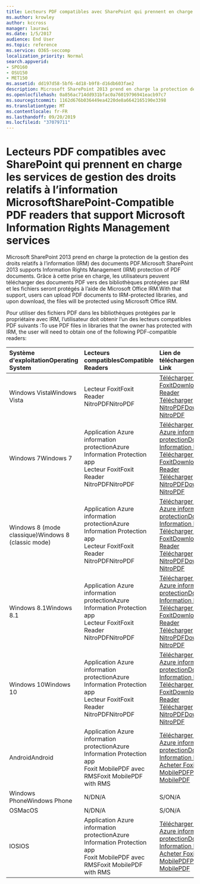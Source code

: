 ```yaml
---
title: Lecteurs PDF compatibles avec SharePoint qui prennent en charge les services de gestion des droits relatifs à l’information Microsoft
ms.author: krowley
author: kccross
manager: laurawi
ms.date: 1/5/2017
audience: End User
ms.topic: reference
ms.service: O365-seccomp
localization_priority: Normal
search.appverid:
- SPO160
- OSU150
- MET150
ms.assetid: dd197d58-5bf6-4d18-b9f8-d16db603fae2
description: Microsoft SharePoint 2013 prend en charge la protection de la gestion des droits relatifs à l’information (IRM) des documents PDF. Grâce à cette prise en charge, les utilisateurs peuvent télécharger des documents PDF vers des bibliothèques protégées par IRM et les fichiers seront protégés à l’aide de Microsoft Office IRM.
ms.openlocfilehash: 0a856ac714dd931bfac0a76019796941eacb97c7
ms.sourcegitcommit: 1162d676b036449ea4220de8a6642165190e3398
ms.translationtype: MT
ms.contentlocale: fr-FR
ms.lasthandoff: 09/20/2019
ms.locfileid: "37079711"
---
```

# <a name="sharepoint-compatible-pdf-readers-that-support-microsoft-information-rights-management-services"></a><span data-ttu-id="3e6a3-104">Lecteurs PDF compatibles avec SharePoint qui prennent en charge les services de gestion des droits relatifs à l’information Microsoft</span><span class="sxs-lookup"><span data-stu-id="3e6a3-104">SharePoint-Compatible PDF readers that support Microsoft Information Rights Management services</span></span>

<span data-ttu-id="3e6a3-105">Microsoft SharePoint 2013 prend en charge la protection de la gestion des droits relatifs à l’information (IRM) des documents PDF.</span><span class="sxs-lookup"><span data-stu-id="3e6a3-105">Microsoft SharePoint 2013 supports Information Rights Management (IRM) protection of PDF documents.</span></span> <span data-ttu-id="3e6a3-106">Grâce à cette prise en charge, les utilisateurs peuvent télécharger des documents PDF vers des bibliothèques protégées par IRM et les fichiers seront protégés à l’aide de Microsoft Office IRM.</span><span class="sxs-lookup"><span data-stu-id="3e6a3-106">With that support, users can upload PDF documents to IRM-protected libraries, and upon download, the files will be protected using Microsoft Office IRM.</span></span>
  
<span data-ttu-id="3e6a3-107">Pour utiliser des fichiers PDF dans les bibliothèques protégées par le propriétaire avec IRM, l’utilisateur doit obtenir l’un des lecteurs compatibles PDF suivants :</span><span class="sxs-lookup"><span data-stu-id="3e6a3-107">To use PDF files in libraries that the owner has protected with IRM, the user will need to obtain one of the following PDF-compatible readers:</span></span>
  
|<span data-ttu-id="3e6a3-108">**Système d'exploitation**</span><span class="sxs-lookup"><span data-stu-id="3e6a3-108">**Operating System**</span></span>|<span data-ttu-id="3e6a3-109">**Lecteurs compatibles**</span><span class="sxs-lookup"><span data-stu-id="3e6a3-109">**Compatible Readers**</span></span>|<span data-ttu-id="3e6a3-110">**Lien de téléchargement**</span><span class="sxs-lookup"><span data-stu-id="3e6a3-110">**Download Link**</span></span>|
|:-----|:-----|:-----|
|<span data-ttu-id="3e6a3-111">Windows Vista</span><span class="sxs-lookup"><span data-stu-id="3e6a3-111">Windows Vista</span></span>  <br/> |<span data-ttu-id="3e6a3-112">Lecteur Foxit</span><span class="sxs-lookup"><span data-stu-id="3e6a3-112">Foxit Reader</span></span>  <br/> <span data-ttu-id="3e6a3-113">NitroPDF</span><span class="sxs-lookup"><span data-stu-id="3e6a3-113">NitroPDF</span></span>  <br/> |[<span data-ttu-id="3e6a3-114">Télécharger le lecteur Foxit</span><span class="sxs-lookup"><span data-stu-id="3e6a3-114">Download Foxit Reader</span></span>](https://go.microsoft.com/fwlink/?linkid=253210) <br/> [<span data-ttu-id="3e6a3-115">Télécharger NitroPDF</span><span class="sxs-lookup"><span data-stu-id="3e6a3-115">Download NitroPDF</span></span>](https://www.gonitro.com/pdf-reader) <br/> |
|<span data-ttu-id="3e6a3-116">Windows 7</span><span class="sxs-lookup"><span data-stu-id="3e6a3-116">Windows 7</span></span>  <br/> |<span data-ttu-id="3e6a3-117">Application Azure information protection</span><span class="sxs-lookup"><span data-stu-id="3e6a3-117">Azure Information Protection app</span></span>  <br/> <span data-ttu-id="3e6a3-118">Lecteur Foxit</span><span class="sxs-lookup"><span data-stu-id="3e6a3-118">Foxit Reader</span></span>  <br/> <span data-ttu-id="3e6a3-119">NitroPDF</span><span class="sxs-lookup"><span data-stu-id="3e6a3-119">NitroPDF</span></span>  <br/> |[<span data-ttu-id="3e6a3-120">Télécharger l’application Azure information protection</span><span class="sxs-lookup"><span data-stu-id="3e6a3-120">Download Azure Information Protection app</span></span>](https://go.microsoft.com/fwlink/?linkid=837797) <br/> [<span data-ttu-id="3e6a3-121">Télécharger le lecteur Foxit</span><span class="sxs-lookup"><span data-stu-id="3e6a3-121">Download Foxit Reader</span></span>](https://go.microsoft.com/fwlink/?linkid=253210) <br/> [<span data-ttu-id="3e6a3-122">Télécharger NitroPDF</span><span class="sxs-lookup"><span data-stu-id="3e6a3-122">Download NitroPDF</span></span>](https://www.gonitro.com/pdf-reader) <br/> |
|<span data-ttu-id="3e6a3-123">Windows 8 (mode classique)</span><span class="sxs-lookup"><span data-stu-id="3e6a3-123">Windows 8 (classic mode)</span></span>  <br/> |<span data-ttu-id="3e6a3-124">Application Azure information protection</span><span class="sxs-lookup"><span data-stu-id="3e6a3-124">Azure Information Protection app</span></span>  <br/> <span data-ttu-id="3e6a3-125">Lecteur Foxit</span><span class="sxs-lookup"><span data-stu-id="3e6a3-125">Foxit Reader</span></span>  <br/> <span data-ttu-id="3e6a3-126">NitroPDF</span><span class="sxs-lookup"><span data-stu-id="3e6a3-126">NitroPDF</span></span>  <br/> |[<span data-ttu-id="3e6a3-127">Télécharger l’application Azure information protection</span><span class="sxs-lookup"><span data-stu-id="3e6a3-127">Download Azure Information Protection app</span></span>](https://go.microsoft.com/fwlink/?linkid=837797) <br/> [<span data-ttu-id="3e6a3-128">Télécharger le lecteur Foxit</span><span class="sxs-lookup"><span data-stu-id="3e6a3-128">Download Foxit Reader</span></span>](https://go.microsoft.com/fwlink/?linkid=253210) <br/> [<span data-ttu-id="3e6a3-129">Télécharger NitroPDF</span><span class="sxs-lookup"><span data-stu-id="3e6a3-129">Download NitroPDF</span></span>](https://www.gonitro.com/pdf-reader) <br/> |
|<span data-ttu-id="3e6a3-130">Windows 8.1</span><span class="sxs-lookup"><span data-stu-id="3e6a3-130">Windows 8.1</span></span>  <br/> |<span data-ttu-id="3e6a3-131">Application Azure information protection</span><span class="sxs-lookup"><span data-stu-id="3e6a3-131">Azure Information Protection app</span></span>  <br/> <span data-ttu-id="3e6a3-132">Lecteur Foxit</span><span class="sxs-lookup"><span data-stu-id="3e6a3-132">Foxit Reader</span></span>  <br/> <span data-ttu-id="3e6a3-133">NitroPDF</span><span class="sxs-lookup"><span data-stu-id="3e6a3-133">NitroPDF</span></span>  <br/> |[<span data-ttu-id="3e6a3-134">Télécharger l’application Azure information protection</span><span class="sxs-lookup"><span data-stu-id="3e6a3-134">Download Azure Information Protection app</span></span>](https://go.microsoft.com/fwlink/?linkid=837797) <br/> [<span data-ttu-id="3e6a3-135">Télécharger le lecteur Foxit</span><span class="sxs-lookup"><span data-stu-id="3e6a3-135">Download Foxit Reader</span></span>](https://go.microsoft.com/fwlink/?linkid=253210) <br/> [<span data-ttu-id="3e6a3-136">Télécharger NitroPDF</span><span class="sxs-lookup"><span data-stu-id="3e6a3-136">Download NitroPDF</span></span>](https://www.gonitro.com/pdf-reader) <br/> |
|<span data-ttu-id="3e6a3-137">Windows 10</span><span class="sxs-lookup"><span data-stu-id="3e6a3-137">Windows 10</span></span>  <br/> |<span data-ttu-id="3e6a3-138">Application Azure information protection</span><span class="sxs-lookup"><span data-stu-id="3e6a3-138">Azure Information Protection app</span></span>  <br/> <span data-ttu-id="3e6a3-139">Lecteur Foxit</span><span class="sxs-lookup"><span data-stu-id="3e6a3-139">Foxit Reader</span></span>  <br/> <span data-ttu-id="3e6a3-140">NitroPDF</span><span class="sxs-lookup"><span data-stu-id="3e6a3-140">NitroPDF</span></span>  <br/> |[<span data-ttu-id="3e6a3-141">Télécharger l’application Azure information protection</span><span class="sxs-lookup"><span data-stu-id="3e6a3-141">Download Azure Information Protection app</span></span>](https://go.microsoft.com/fwlink/?linkid=837797) <br/> [<span data-ttu-id="3e6a3-142">Télécharger le lecteur Foxit</span><span class="sxs-lookup"><span data-stu-id="3e6a3-142">Download Foxit Reader</span></span>](https://go.microsoft.com/fwlink/?linkid=253210) <br/> [<span data-ttu-id="3e6a3-143">Télécharger NitroPDF</span><span class="sxs-lookup"><span data-stu-id="3e6a3-143">Download NitroPDF</span></span>](https://www.gonitro.com/pdf-reader) <br/> |
|<span data-ttu-id="3e6a3-144">Android</span><span class="sxs-lookup"><span data-stu-id="3e6a3-144">Android</span></span>  <br/> |<span data-ttu-id="3e6a3-145">Application Azure information protection</span><span class="sxs-lookup"><span data-stu-id="3e6a3-145">Azure Information Protection app</span></span>  <br/> <span data-ttu-id="3e6a3-146">Foxit MobilePDF avec RMS</span><span class="sxs-lookup"><span data-stu-id="3e6a3-146">Foxit MobilePDF with RMS</span></span>  <br/> |[<span data-ttu-id="3e6a3-147">Télécharger l’application Azure information protection</span><span class="sxs-lookup"><span data-stu-id="3e6a3-147">Download Azure Information Protection app</span></span>](https://go.microsoft.com/fwlink/?linkid=836827) <br/> [<span data-ttu-id="3e6a3-148">Acheter Foxit MobilePDF</span><span class="sxs-lookup"><span data-stu-id="3e6a3-148">Purchase Foxit MobilePDF</span></span>](https://play.google.com/store/apps/details?id=com.foxit.mobile.pdf.rms) <br/> |
|<span data-ttu-id="3e6a3-149">Windows Phone</span><span class="sxs-lookup"><span data-stu-id="3e6a3-149">Windows Phone</span></span>  <br/> |<span data-ttu-id="3e6a3-150">N/D</span><span class="sxs-lookup"><span data-stu-id="3e6a3-150">N/A</span></span>  <br/> |<span data-ttu-id="3e6a3-151">S/O</span><span class="sxs-lookup"><span data-stu-id="3e6a3-151">N/A</span></span>  <br/> |
|<span data-ttu-id="3e6a3-152">OS</span><span class="sxs-lookup"><span data-stu-id="3e6a3-152">MacOS</span></span>  <br/> |<span data-ttu-id="3e6a3-153">N/D</span><span class="sxs-lookup"><span data-stu-id="3e6a3-153">N/A</span></span>  <br/> |<span data-ttu-id="3e6a3-154">S/O</span><span class="sxs-lookup"><span data-stu-id="3e6a3-154">N/A</span></span>  <br/> |
|<span data-ttu-id="3e6a3-155">IOS</span><span class="sxs-lookup"><span data-stu-id="3e6a3-155">IOS</span></span>  <br/> |<span data-ttu-id="3e6a3-156">Application Azure information protection</span><span class="sxs-lookup"><span data-stu-id="3e6a3-156">Azure Information Protection app</span></span>  <br/> <span data-ttu-id="3e6a3-157">Foxit MobilePDF avec RMS</span><span class="sxs-lookup"><span data-stu-id="3e6a3-157">Foxit MobilePDF with RMS</span></span>  <br/> |[<span data-ttu-id="3e6a3-158">Télécharger l’application Azure information protection</span><span class="sxs-lookup"><span data-stu-id="3e6a3-158">Download Azure Information Protection app</span></span>](https://go.microsoft.com/fwlink/?linkid=836828) <br/> [<span data-ttu-id="3e6a3-159">Acheter Foxit MobilePDF</span><span class="sxs-lookup"><span data-stu-id="3e6a3-159">Purchase Foxit MobilePDF</span></span>](https://play.google.com/store/apps/details?id=com.foxit.mobile.pdf.rms) <br/> |
   

